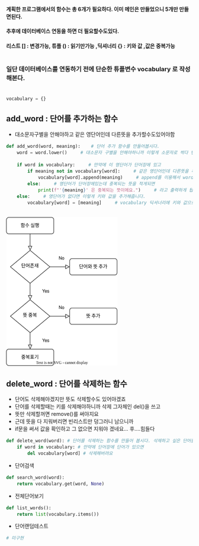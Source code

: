 #### 계획한 프로그램에서의 함수는 총 6개가 필요하다. 이미 메인은 만들었으니 5개만 만들면된다.
#### 추후에 데이터베이스 연동을 하면 더 필요할수도있다.
#### 리스트 [] : 변경가능, 튜플 () : 읽기만가능 ,딕셔너리 {} : 키와 값 ,값은 중복가능 <br><br>


### 일단 데이터베이스를 연동하기 전에 단순한 튜플변수 vocabulary 로 작성해본다.<br><br>
```python
vocabulary = {}
```
## add_word : 단어를 추가하는 함수

- 대소문자구별을 안해야하고 같은 영단어인데 다른뜻을 추가할수도있어야함
  
```python
def add_word(word, meaning):    # 단어 추가 함수를 만들어봅시다.
    word = word.lower()     # 대소문자 구별을 안해야하니까 이렇게 소문자로 싹다 변환해버립니다.

    if word in vocabulary:     # 만약에 이 영단어가 단어장에 있고
        if meaning not in vocabulary[word]:     # 같은 영단어인데 다른뜻을 추가하고 싶으면
            vocabulary[word].append(meaning)     # append를 이용해서 word키에 meaning값을 vocabulary 딕셔너리에 추가해줍니다.
        else:     # 영단어가 단어장에있는데 중복되는 뜻을 적게되면
            print(f"'{meaning}' 은 중복되는 뜻이에요.")     # 라고 출력하게 됩니다. 
    else:     # 영단어가 없다면 이렇게 키와 값을 추가해줍니다.
        vocabulary[word] = [meaning]     # vocabulary 딕셔너리에 키와 값으로 저장
```
<br><img src="https://github.com/fightmeat/photos/blob/d8d39e5f6f5f5168855c55abc115c3432ee5ba74/add.svg" width="300" height="400"/><br>

## delete_word : 단어를 삭제하는 함수

- 단어도 삭제해야겠지만 뜻도 삭제할수도 있어야겠죠
- 단어를 삭제할때는 키를 삭제해야하니까 삭제 그자체인 del()을 쓰고
- 뜻만 삭제할꺼면 remove()를 써야지요
- 근데 뜻을 다 지워버리면 빈리스트만 덩그러니 남으니까
- if문을 써서 값을 확인하고 그 없으면 지워야 겠네요... 후....힘들다
  
```python
def delete_word(word): # 단어를 삭제하는 함수를 만들어 봅시다. 삭제하고 싶은 단어를 받고
    if word in vocabulary: # 만약에 단어장에 단어가 있으면
        del vocabulary[word] # 삭제해버려요
```




- 단어검색
```python
def search_word(word):
    return vocabulary.get(word, None)
```
- 전체단어보기
```python
def list_words():
    return list(vocabulary.items())
```
- 단어랜덤테스트
```python
# 미구현
```
